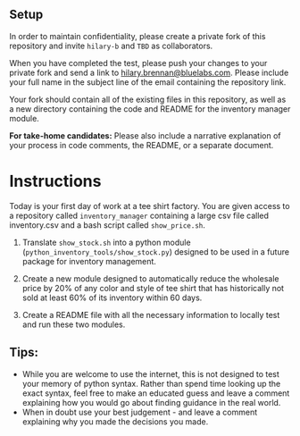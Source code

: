 ## Setup

In order to maintain confidentiality, please create a private fork of this repository and invite `hilary-b` and `TBD` as collaborators. 

When you have completed the test, please push your changes to your private fork and send a link to hilary.brennan@bluelabs.com. Please include your full name in the subject line of the email containing the repository link. 

Your fork should contain all of the existing files in this repository, as well as a new directory containing the code and README for the inventory manager module.

<b>For take-home candidates:</b> Please also include a narrative explanation of your process in code comments, the README, or a separate document. 

# Instructions

Today is your first day of work at a tee shirt factory. You are given access to a repository called `inventory_manager` containing a large csv file called inventory.csv and a bash script called `show_price.sh`. 

1. Translate `show_stock.sh` into a python module (`python_inventory_tools/show_stock.py`) designed to be used in a future package for inventory management. 

2. Create a new module designed to automatically reduce the wholesale price by 20% of any color and style of tee shirt that has historically not sold at least 60% of its inventory within 60 days. 

3. Create a README file with all the necessary information to locally test and run these two modules. 

## Tips:

* While you are welcome to use the internet, this is not designed to test your memory of python syntax. Rather than spend time looking up the exact syntax, feel free to make an educated guess and leave a comment explaining how you would go about finding guidance in the real world. 
* When in doubt use your best judgement - and leave a comment explaining why you made the decisions you made. 